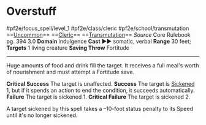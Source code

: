 # Overstuff
#pf2e/focus_spell/level_1 #pf2e/class/cleric #pf2e/school/transmutation 
==[Uncommon](../../../rules/traits/uncommon.md)== ==[Cleric](../../../rules/traits/cleric.md)== ==[Transmutation](../../../rules/traits/transmutation.md)==
*Source* Core Rulebook pg. 394 3.0
**Domain** indulgence
**Cast** ►► somatic, verbal
**Range** 30 feet; **Targets** 1 living creature
**Saving Throw** Fortitude

---
Huge amounts of food and drink fill the target. It receives a full meal's worth of nourishment and must attempt a Fortitude save.

**Critical Success** The target is unaffected.
**Success** The target is [Sickened](../../../Conditions/Sickened.md) 1, but if it spends an action to end the condition, it succeeds automatically.
**Failure** The target is sickened 1.
**Critical Failure** The target is sickened 2.

A target sickened by this spell takes a –10-foot status penalty to its Speed until it's no longer sickened.